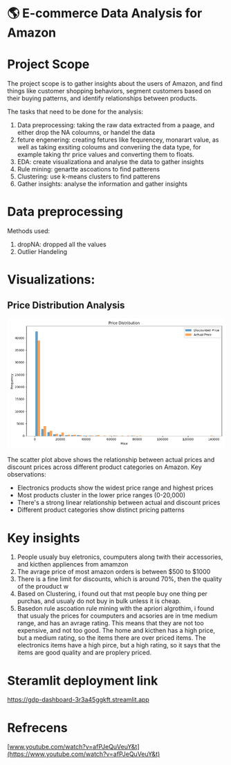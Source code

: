 # :earth_americas: E-commerce Data Analysis for Amazon

# Project Scope 

The project scope is to gather insights about the users of Amazon, and find things like customer shopping behaviors, segment customers based on their buying patterns, and identify relationships between products. 

The tasks that need to be done for the analysis:

1. Data preprocessing: taking the raw data extracted from a paage, and either drop the NA coloumns, or handel the data
2. feture engenering: creating fetures like fequrencey, monarart value, as well as taking exsiting coloums and converiing the data type, for example taking thr price values and converting them to floats.
3. EDA: create visualizationa and analyse the data to gather insights
4. Rule mining: genartte ascoations to find patterens
5. Clustering: use k-means clusters to find patterens
6. Gather insights: analyse the information and gather insights 
# Data preprocessing 

Methods used:

1. dropNA: dropped all the values
2. Outlier Handeling

# Visualizations:

## Price Distribution Analysis
![Price Distribution by Main Category](./price_distribution.png)

The scatter plot above shows the relationship between actual prices and discount prices across different product categories on Amazon. Key observations:
- Electronics products show the widest price range and highest prices
- Most products cluster in the lower price ranges (0-20,000)
- There's a strong linear relationship between actual and discount prices
- Different product categories show distinct pricing patterns

# Key insights

1. People usualy buy eletronics, coumputers along twith their accessories, and kicthen appliences from amamzon
2. The avrage price of most amazon orders is between $500 to $1000
3. There is a fine limit for discounts, which is around 70%, then the quality of the prouduct w
4. Based on Clustering, i found out that mst people buy one thing per purchas, and usualy do not buy in bulk unless it is cheap.
5. Basedon rule ascoation rule mining with the apriori algrothim, i found that usualy the prices for coumputers and acsories are in tme medium range, and has an avrage rating. This means that they are not too expensive, and not too good. The home and kicthen has a high price, but a medium rating, so the items there are over priced items. The electronics items have a high pirce, but a high rating, so it says that the items are good quality and are proplery priced. 

# Steramlit deployment link 

https://gdp-dashboard-3r3a45ggkft.streamlit.app


# Refrecens

[www.youtube.com/watch?v=afPJeQuVeuY&t](https://www.youtube.com/watch?v=afPJeQuVeuY&t)
